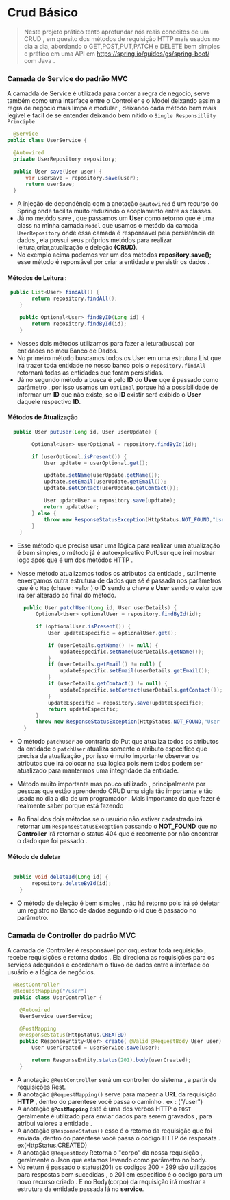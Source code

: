 <h1>Crud Básico</h1>

> Neste projeto prático tento aprofundar nós reais conceitos de um CRUD , em quesito dos métodos de requisição HTTP mais usados no dia a dia,
> abordando o GET,POST,PUT,PATCH e DELETE bem simples e prático em uma API em <https://spring.io/guides/gs/spring-boot/> com Java .

<h3><strong>Camada de Service do padrão MVC</strong></h3>
<p>A camadda de Service é utilizada para conter a regra de negocio, serve também como uma interface entre o Controller e o Model 
  deixando assim a regra de negocio mais limpa e modular , deixando cada método bem mais legivel e facil de se entender deixando bem nitido o <code>Single Responsiblity Principle</code> </p>


  ~~~java
    @Service
public class UserService {

    @Autowired
    private UserRepository repository;

    public User save(User user) {
        var userSave = repository.save(user);
        return userSave;
    }
~~~
* A injeção de dependência com a anotação <code>@Autowired</code> é um recurso do Spring onde facilita muito reduzindo o acoplamento entre as classes.
* Já no metódo save , que passamos um **User** como retorno que é uma class na minha camada <code>Model</code> que usamos o metódo da camada <code>UserRepository</code> onde essa camada é responsavel pela persistência de dados , ela possui seus próprios metódos para realizar leitura,criar,atualização e deleção **(CRUD)**.
* No exemplo acima podemos ver um dos métodos **repository.save();** esse método é reponsável por criar a entidade e persistir os dados .

<h4>Métodos de Leitura :</h4>

~~~java 
 public List<User> findAll() {
        return repository.findAll();
    }

    public Optional<User> findByID(Long id) {
        return repository.findById(id);
    }
~~~
* Nesses dois métodos utilizamos para fazer a letura(busca) por entidades no meu Banco de Dados.
* No primeiro método buscamos todos os User em uma estrutura List que irá trazer toda entidade no nosso banco pois o <code>repository.findAll</code> retornará todas as entidades que foram persistidas.
* Já no segundo método a busca é pelo **ID** do **User** uqe é passado como parâmetro , por isso usamos um <code>Optional</code> porque há a possibilidade de informar um **ID** que não existe, se o **ID** existir será exibido o **User** daquele respectivo **ID**.

<h4>Métodos de Atualização</h4>

~~~java
  public User putUser(Long id, User userUpdate) {

        Optional<User> userOptional = repository.findById(id);

        if (userOptional.isPresent()) {
            User updtate = userOptional.get();

            updtate.setName(userUpdate.getName());
            updtate.setEmail(userUpdate.getEmail());
            updtate.setContact(userUpdate.getContact());

            User updateUser = repository.save(updtate);
            return updateUser;
        } else {
            throw new ResponseStatusException(HttpStatus.NOT_FOUND,"User Not Found");
        }
    }
~~~
* Esse método que precisa usar uma lógica para realizar uma atualização é bem simples, o método já é autoexplicativo PutUser que irei mostrar logo após que é um dos metódos HTTP .
* Nesse método atualizamos todos os atributos da entidade , sutilmente enxergamos outra estrutura de dados que sé é passada nos parâmetros que é o <code>Map</code> (chave : valor ) o **ID** sendo a chave e **User** sendo o valor que irá ser alterado ao final do metodo.

  ~~~java
    public User patchUser(Long id, User userDetails) {
        Optional<User> optionalUser = repository.findById(id);

        if (optionalUser.isPresent()) {
            User updateEspecific = optionalUser.get();

            if (userDetails.getName() != null) {
                updateEspecific.setName(userDetails.getName());
            }
            if (userDetails.getEmail() != null) {
                updateEspecific.setEmail(userDetails.getEmail());
            }
            if (userDetails.getContact() != null) {
                updateEspecific.setContact(userDetails.getContact());
            }
            updateEspecific = repository.save(updateEspecific);
            return updateEspecific;
        }
        throw new ResponseStatusException(HttpStatus.NOT_FOUND,"User Not Found");
    }
  ~~~
* O método <code>patchUser</code> ao contrario do Put que atualiza todos os atributos da entidade o <code>patchUser</code> atualiza somente o atributo especifico que precisa da atualização , por isso é muito importante observar os atributos que irá colocar na sua lógica pois nem todos podem ser atualizado para mantermos uma integridade da entidade.
* Método muito importante mas pouco utilizado , principalmente por pessoas que estão aprendendo CRUD uma sigla tão importante e tão usada no dia a dia de um programador . Mais importante do que fazer é realmente saber porque está fazendo
* Ao final dos dois métodos se o usuário não estiver cadastrado irá retornar um <code>ResponseStatusException</code> passando o **NOT_FOUND** que no **Controller** irá retornar o status 404 que é recorrente por não encontrar o dado que foi passado .


<h4>Método de deletar</h4>

~~~java

  public void deleteId(Long id) {
        repository.deleteById(id);
    }
~~~
* O método de deleção é bem simples , não há retorno pois irá só deletar um registro no Banco de dados segundo o id que é passado no parâmetro.

<h3><strong>Camada de Controller do padrâo MVC</strong></h3>

<p>A camada de Controller é responsável por orquestrar toda requisição , recebe requisições e retorna dados . Ela direciona as requisições para os serviços adequados e coordenam o fluxo de dados entre a interface do usuário e a lógica de negócios.</p>
  
~~~java
  @RestController
  @RequestMapping("/user")
  public class UserController {

    @Autowired
    UserService userService;

    @PostMapping
    @ResponseStatus(HttpStatus.CREATED)
    public ResponseEntity<User> create( @Valid @RequestBody User user) {
        User userCreated = userService.save(user);

        return ResponseEntity.status(201).body(userCreated);
    }
~~~

* A anotação <code>@RestController</code> será um controller do sistema , a partir de requisições Rest.
* A anotação <code>@RequestMapping()</code> serve para mapear a **URL** da requisição **HTTP** , dentro do parentese você passa o caminho . ex : ("/user")
* A anotação <code><strong>@PostMapping</strong></code> esté é uma dos verbos HTTP o <code>POST</code> geralmente é utilizado para enviar dados para serem gravados , para atribui valores a entidade .
* A anotação <code>@ResponseStatus()</code> esse é o retorno da requisição que foi enviada ,dentro do parentese você passa o código HTTP de resposata . ex(HttpStatus.CREATED)
* A anotação <code>@RequestBody</code> Retorna o "corpo" da nossa requisição , geralmente o Json que estamos levando como parâmetro no body.
* No return é passado o status(201) os codigos 200 - 299 são utilizados para respostas bem sucedidas , o 201 em especifico é o codigo para um novo recurso criado . E no Body(corpo) da requisição irá mostrar a estrutura da entidade passada lá no **service**.
 
